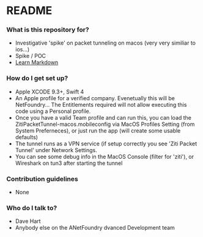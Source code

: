 # README #

### What is this repository for? ###

* Investigative 'spike' on packet tunneling on macos (very very similiar to ios...)
* Spike / POC
* [Learn Markdown](https://bitbucket.org/tutorials/markdowndemo)

### How do I get set up? ###

* Apple XCODE 9.3+, Swift 4
* An Apple profile for a verified company.  Evenetually this will be NetFoundry... The Entitlements required will not allow executing this code using a Personal profile.
* Once you have a valid Team profile and can run this, you can load the ZitiPacketTunnel-macos.mobileconfig via MacOS Profiles Setting (from System Preferneces), or just run the app (will create some usable defaults)
* The tunnel runs as a VPN service (if setup correctly you see 'Ziti Packet Tunnel' under Network Settings.
* You can see some debug info in the MacOS Console (filter for 'ziti'), or Wireshark on tun3 after starting the tunnel

### Contribution guidelines ###

* None

### Who do I talk to? ###

* Dave Hart
* Anybody else on the ANetFoundry dvanced Development team